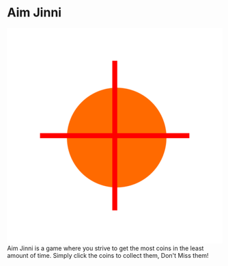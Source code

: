 # Aim Jinni
![Aim Jinni](https://github.com/Ethy56/Aim_Jinni/blob/main/Resources/gameLogo-1hour.png?raw=true)
Aim Jinni is a game where you strive to get the most coins in the least amount of time. Simply click the coins to collect them, Don't Miss them!
